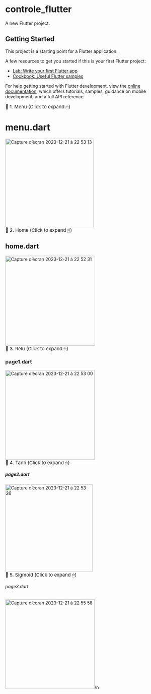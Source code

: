 # controle_flutter

A new Flutter project.

## Getting Started

This project is a starting point for a Flutter application.

A few resources to get you started if this is your first Flutter project:

- [Lab: Write your first Flutter app](https://docs.flutter.dev/get-started/codelab)
- [Cookbook: Useful Flutter samples](https://docs.flutter.dev/cookbook)

For help getting started with Flutter development, view the
[online documentation](https://docs.flutter.dev/), which offers tutorials,
samples, guidance on mobile development, and a full API reference.

<summary style="font-size:15px;cursor:pointer">📌 1. Menu (Click to expand 🖱)</summary> 
        <h1>menu.dart</h1>

<img width="281" alt="Capture d’écran 2023-12-21 à 22 53 13" src="https://github.com/rifaielarbi/fluter_number_picker/assets/153360442/55b5eac6-594a-453f-aca3-9b3da4eb7006">

<summary style="font-size:15px;cursor:pointer">📌 2. Home (Click to expand 🖱)</summary>
        <h2>home.dart</h2>

<img width="285" alt="Capture d’écran 2023-12-21 à 22 52 31" src="https://github.com/rifaielarbi/fluter_number_picker/assets/153360442/8de20752-c952-4f00-96a3-7ed2f6acb2b2">

<summary style="font-size:15px;cursor:pointer">📌 3. Relu (Click to expand 🖱)</summary>
        <h3>page1.dart</h3>

<img width="284" alt="Capture d’écran 2023-12-21 à 22 53 00" src="https://github.com/rifaielarbi/fluter_number_picker/assets/153360442/0fb11c7d-6279-427d-8b43-93008eaab702">

<summary style="font-size:15px;cursor:pointer">📌 4. Tanh (Click to expand 🖱)</summary>
        <h5>page2.dart</h5>

<img width="277" alt="Capture d’écran 2023-12-21 à 22 53 26" src="https://github.com/rifaielarbi/fluter_number_picker/assets/153360442/829c4eb9-09a6-48c3-b757-15d28a746dda">
<summary style="font-size:15px;cursor:pointer">📌 5. Sigmoid (Click to expand 🖱)</summary>
        <h6>page3.dart</h6>

<img width="284" alt="Capture d’écran 2023-12-21 à 22 55 58" src="https://github.com/rifaielarbi/fluter_number_picker/assets/153360442/bd7eb5fa-a789-4f43-b9a9-97fcbca9854d">/n





